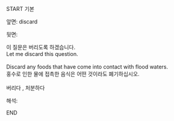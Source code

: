 START
기본

앞면:
discard


뒷면:
<div><div><div>이 질문은 버리도록 하겠습니다.</div></div><div><div>Let me discard this question.</div></div></div><div><br></div><div><div>Discard any foods that have come into contact with flood waters. </div><div><div>홍수로 인한 물에 접촉한 음식은 어떤 것이라도 폐기하십시오.</div></div></div><div><br></div><div>버리다 , 처분하다</div>


해석:

END